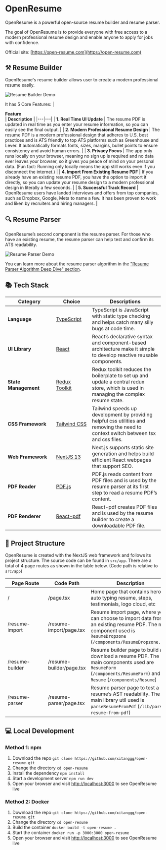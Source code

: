 # OpenResume

OpenResume is a powerful open-source resume builder and resume parser.

The goal of OpenResume is to provide everyone with free access to a modern professional resume design and enable anyone to apply for jobs with confidence.

Official site: [https://open-resume.com](https://open-resume.com)

## ⚒️ Resume Builder

OpenResume's resume builder allows user to create a modern professional resume easily.

![Resume Builder Demo](https://i.ibb.co/jzcrrt8/resume-builder-demo-optimize.gif)

It has 5 Core Features:
| <div style="width:285px">**Feature**</div> | **Description** |
|---|---|
| **1. Real Time UI Update** | The resume PDF is updated in real time as you enter your resume information, so you can easily see the final output. |
| **2. Modern Professional Resume Design** | The resume PDF is a modern professional design that adheres to U.S. best practices and is ATS friendly to top ATS platforms such as Greenhouse and Lever. It automatically formats fonts, sizes, margins, bullet points to ensure consistency and avoid human errors. |
| **3. Privacy Focus** | The app only runs locally on your browser, meaning no sign up is required and no data ever leaves your browser, so it gives you peace of mind on your personal data. (Fun fact: Running only locally means the app still works even if you disconnect the internet.) |
| **4. Import From Existing Resume PDF** | If you already have an existing resume PDF, you have the option to import it directly, so you can update your resume design to a modern professional design in literally a few seconds. |
| **5. Successful Track Record** | OpenResume users have landed interviews and offers from top companies, such as Dropbox, Google, Meta to name a few. It has been proven to work and liken by recruiters and hiring managers. |

## 🔍 Resume Parser

OpenResume’s second component is the resume parser. For those who have an existing resume, the resume parser can help test and confirm its ATS readability.

![Resume Parser Demo](https://i.ibb.co/JvSVwNk/resume-parser-demo-optimize.gif)

You can learn more about the resume parser algorithm in the ["Resume Parser Algorithm Deep Dive" section](https://open-resume.com/resume-parser).

## 📚 Tech Stack

| <div style="width:140px">**Category**</div> | <div style="width:100px">**Choice**</div> | **Descriptions** |
|---|---|---|
| **Language** | [TypeScript](https://github.com/microsoft/TypeScript) | TypeScript is JavaScript with static type checking and helps catch many silly bugs at code time. |
| **UI Library** | [React](https://github.com/facebook/react) | React’s declarative syntax and component-based architecture make it simple to develop reactive reusable components. |
| **State Management** | [Redux Toolkit](https://github.com/reduxjs/redux-toolkit) | Redux toolkit reduces the boilerplate to set up and update a central redux store, which is used in managing the complex resume state. |
| **CSS Framework** | [Tailwind CSS](https://github.com/tailwindlabs/tailwindcss) | Tailwind speeds up development by providing helpful css utilities and removing the need to context switch between tsx and css files. |
| **Web Framework** | [NextJS 13](https://github.com/vercel/next.js) | Next.js supports static site generation and helps build efficient React webpages that support SEO. |
| **PDF Reader** | [PDF.js](https://github.com/mozilla/pdf.js) | PDF.js reads content from PDF files and is used by the resume parser at its first step to read a resume PDF’s content. |
| **PDF Renderer** | [React-pdf](https://github.com/diegomura/react-pdf) | React-pdf creates PDF files and is used by the resume builder to create a downloadable PDF file. |

## 📁 Project Structure

OpenResume is created with the NextJS web framework and follows its project structure. The source code can be found in `src/app`. There are a total of 4 page routes as shown in the table below. (Code path is relative to `src/app`)

| <div style="width:115px">**Page Route**</div> | **Code Path** | **Description** |
|---|---|---|
| / | /page.tsx | Home page that contains hero, auto typing resume, steps, testimonials, logo cloud, etc |
| /resume-import | /resume-import/page.tsx | Resume import page, where you can choose to import data from an existing resume PDF. The main component used is `ResumeDropzone` (`/components/ResumeDropzone.tsx`) |
| /resume-builder | /resume-builder/page.tsx | Resume builder page to build and download a resume PDF. The main components used are `ResumeForm` (`/components/ResumeForm`) and `Resume` (`/components/Resume`) |
| /resume-parser | /resume-parser/page.tsx | Resume parser page to test a resume’s AST readability. The main library util used is `parseResumeFromPdf` (`/lib/parse-resume-from-pdf`) |

## 💻 Local Development

### Method 1: npm

1. Download the repo `git clone https://github.com/xitanggg/open-resume.git`
2. Change the directory `cd open-resume`
3. Install the dependency `npm install`
4. Start a development server `npm run dev`
5. Open your browser and visit [http://localhost:3000](http://localhost:3000) to see OpenResume live

### Method 2: Docker

1. Download the repo `git clone https://github.com/xitanggg/open-resume.git`
2. Change the directory `cd open-resume`
3. Build the container `docker build -t open-resume .`
4. Start the container `docker run -p 3000:3000 open-resume`
5. Open your browser and visit [http://localhost:3000](http://localhost:3000) to see OpenResume live
